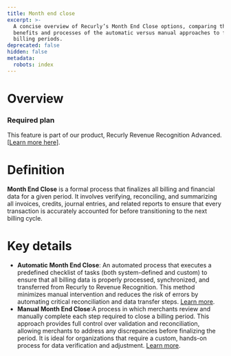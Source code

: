 ```yaml
---
title: Month end close
excerpt: >-
  A concise overview of Recurly’s Month End Close options, comparing the
  benefits and processes of the automatic versus manual approaches to finalizing
  billing periods. 
deprecated: false
hidden: false
metadata:
  robots: index
---
```

# Overview

### Required plan

This feature is part of our product, Recurly Revenue Recognition Advanced. \[<a href="https://docs.recurly.com/recurly-revrec/docs/recurly-revenue-recognition-advanced" target="_blank">Learn more here</a>].

# Definition

**Month End Close** is a formal process that finalizes all billing and financial data for a given period. It involves verifying, reconciling, and summarizing all invoices, credits, journal entries, and related reports to ensure that every transaction is accurately accounted for before transitioning to the next billing cycle.

# Key details

* **Automatic Month End Close**: An automated process that executes a predefined checklist of tasks (both system-defined and custom) to ensure that all billing data is properly processed, synchronized, and transferred from Recurly to Revenue Recognition. This method minimizes manual intervention and reduces the risk of errors by automating critical reconciliation and data transfer steps. [Learn more](https://docs.recurly.com/docs/period-close-checklist#/).
* **Manual Month End Close**:A process in which merchants review and manually complete each step required to close a billing period. This approach provides full control over validation and reconciliation, allowing merchants to address any discrepancies before finalizing the period. It is ideal for organizations that require a custom, hands-on process for data verification and adjustment. [Learn more](https://docs.recurly.com/docs/month-end-close#/).